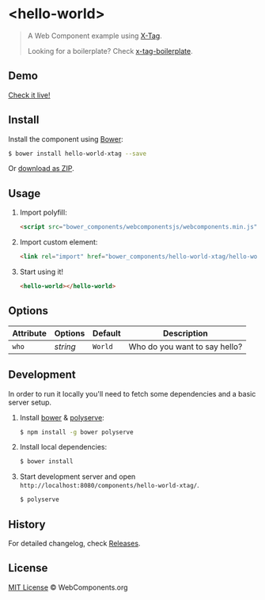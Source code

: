# &lt;hello-world&gt;

> A Web Component example using [X-Tag](http://x-tags.org/).
>
> Looking for a boilerplate? Check [x-tag-boilerplate](https://github.com/webcomponents/x-tag-boilerplate).

## Demo

[Check it live!](http://webcomponents.github.io/hello-world-xtag)

## Install

Install the component using [Bower](http://bower.io/):

```sh
$ bower install hello-world-xtag --save
```

Or [download as ZIP](https://github.com/webcomponents/hello-world-xtag/archive/master.zip).

## Usage

1. Import polyfill:

    ```html
    <script src="bower_components/webcomponentsjs/webcomponents.min.js"></script>
    ```

2. Import custom element:

    ```html
    <link rel="import" href="bower_components/hello-world-xtag/hello-world.html">
    ```

3. Start using it!

    ```html
    <hello-world></hello-world>
    ```

## Options

Attribute  | Options                   | Default             | Description
---        | ---                       | ---                 | ---
`who`      | *string*                  | `World`             | Who do you want to say hello?

## Development

In order to run it locally you'll need to fetch some dependencies and a basic server setup.

1. Install [bower](http://bower.io/) & [polyserve](https://npmjs.com/polyserve):

    ```sh
    $ npm install -g bower polyserve
    ```

2. Install local dependencies:

    ```sh
    $ bower install
    ```

3. Start development server and open `http://localhost:8080/components/hello-world-xtag/`.

    ```sh
    $ polyserve
    ```

## History

For detailed changelog, check [Releases](https://github.com/webcomponents/hello-world-xtag/releases).

## License

[MIT License](http://webcomponentsorg.mit-license.org/) © WebComponents.org
